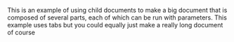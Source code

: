 This is an example of using child documents to make a big document that is composed of several parts, each of which can be run with parameters. This example uses tabs but you could equally just make a really long document of course